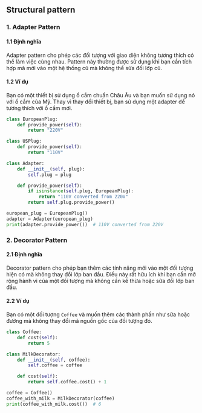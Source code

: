 ## Structural pattern

### 1. Adapter Pattern
#### 1.1 Định nghĩa
Adapter pattern cho phép các đối tượng với giao diện không tương thích có thể làm việc cùng nhau. Pattern này thường được sử dụng khi bạn cần tích hợp mã mới vào một hệ thống cũ mà không thể sửa đổi lớp cũ.
#### 1.2 Ví dụ
Bạn có một thiết bị sử dụng ổ cắm chuẩn Châu Âu và bạn muốn sử dụng nó với ổ cắm của Mỹ. Thay vì thay đổi thiết bị, bạn sử dụng một adapter để tương thích với ổ cắm mới.
```python
class EuropeanPlug:
    def provide_power(self):
        return "220V"

class USPlug:
    def provide_power(self):
        return "110V"

class Adapter:
    def __init__(self, plug):
        self.plug = plug

    def provide_power(self):
        if isinstance(self.plug, EuropeanPlug):
            return "110V converted from 220V"
        return self.plug.provide_power()

european_plug = EuropeanPlug()
adapter = Adapter(european_plug)
print(adapter.provide_power())  # 110V converted from 220V

```
### 2. Decorator Pattern
#### 2.1 Định nghĩa
Decorator pattern cho phép bạn thêm các tính năng mới vào một đối tượng hiện có mà không thay đổi lớp ban đầu. Điều này rất hữu ích khi bạn cần mở rộng hành vi của một đối tượng mà không cần kế thừa hoặc sửa đổi lớp ban đầu.
#### 2.2 Ví dụ
Bạn có một đối tượng `Coffee` và muốn thêm các thành phần như sữa hoặc đường mà không thay đổi mã nguồn gốc của đối tượng đó.
```python
class Coffee:
    def cost(self):
        return 5

class MilkDecorator:
    def __init__(self, coffee):
        self.coffee = coffee

    def cost(self):
        return self.coffee.cost() + 1

coffee = Coffee()
coffee_with_milk = MilkDecorator(coffee)
print(coffee_with_milk.cost())  # 6

```